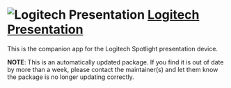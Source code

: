 # ![Logitech Presentation](https://cdn.rawgit.com/pauby/ChocoPackages/ed4c1d25/icons/logitech-presentation.png "Logitech Presentation") [Logitech Presentation](https://chocolatey.org/packages/logitech-presentation)

This is the companion app for the Logitech Spotlight presentation device.

**NOTE**: This is an automatically updated package. If you find it is out of date by more than a week, please contact the maintainer(s) and let them know the package is no longer updating correctly.